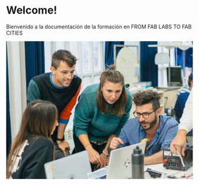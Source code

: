 Welcome!
========

Bienvenido a la documentación de la formación en FROM FAB LABS TO FAB CITIES

![](assets/images/people-working.jpg)
